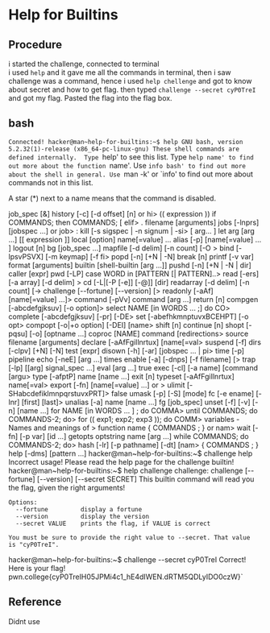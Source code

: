 # Help for Builtins

## Procedure
i started the challenge, connected to terminal<br>
i used `help` and it gave me all the commands in terminal, then i saw challenge was a 
command, hence i used `help chellenge` and got to know about secret and how to get flag.
then typed `challenge --secret cyP0TreI` and got my flag.
Pasted the flag into the flag box.

## bash
`Connected!
hacker@man~help-for-builtins:~$ help
GNU bash, version 5.2.32(1)-release (x86_64-pc-linux-gnu)
These shell commands are defined internally.  Type `help' to see this list.
Type `help name' to find out more about the function `name'.
Use `info bash' to find out more about the shell in general.
Use `man -k' or `info' to find out more about commands not in this list.

A star (*) next to a name means that the command is disabled.

 job_spec [&]                          history [-c] [-d offset] [n] or hi>
 (( expression ))                      if COMMANDS; then COMMANDS; [ elif>
 . filename [arguments]                jobs [-lnprs] [jobspec ...] or job>
 :                                     kill [-s sigspec | -n signum | -si>
 [ arg... ]                            let arg [arg ...]
 [[ expression ]]                      local [option] name[=value] ...
 alias [-p] [name[=value] ... ]        logout [n]
 bg [job_spec ...]                     mapfile [-d delim] [-n count] [-O >
 bind [-lpsvPSVX] [-m keymap] [-f fi>  popd [-n] [+N | -N]
 break [n]                             printf [-v var] format [arguments]
 builtin [shell-builtin [arg ...]]     pushd [-n] [+N | -N | dir]
 caller [expr]                         pwd [-LP]
 case WORD in [PATTERN [| PATTERN]..>  read [-ers] [-a array] [-d delim] >
 cd [-L|[-P [-e]] [-@]] [dir]          readarray [-d delim] [-n count] [->
 challenge [--fortune] [--version] [>  readonly [-aAf] [name[=value] ...]>
 command [-pVv] command [arg ...]      return [n]
 compgen [-abcdefgjksuv] [-o option]>  select NAME [in WORDS ... ;] do CO>
 complete [-abcdefgjksuv] [-pr] [-DE>  set [-abefhkmnptuvxBCEHPT] [-o opt>
 compopt [-o|+o option] [-DEI] [name>  shift [n]
 continue [n]                          shopt [-pqsu] [-o] [optname ...]
 coproc [NAME] command [redirections>  source filename [arguments]
 declare [-aAfFgiIlnrtux] [name[=val>  suspend [-f]
 dirs [-clpv] [+N] [-N]                test [expr]
 disown [-h] [-ar] [jobspec ... | pi>  time [-p] pipeline
 echo [-neE] [arg ...]                 times
 enable [-a] [-dnps] [-f filename] [>  trap [-lp] [[arg] signal_spec ...]
 eval [arg ...]                        true
 exec [-cl] [-a name] [command [argu>  type [-afptP] name [name ...]
 exit [n]                              typeset [-aAfFgiIlnrtux] name[=val>
 export [-fn] [name[=value] ...] or >  ulimit [-SHabcdefiklmnpqrstuvxPRT]>
 false                                 umask [-p] [-S] [mode]
 fc [-e ename] [-lnr] [first] [last]>  unalias [-a] name [name ...]
 fg [job_spec]                         unset [-f] [-v] [-n] [name ...]
 for NAME [in WORDS ... ] ; do COMMA>  until COMMANDS; do COMMANDS-2; do>
 for (( exp1; exp2; exp3 )); do COMM>  variables - Names and meanings of >
 function name { COMMANDS ; } or nam>  wait [-fn] [-p var] [id ...]
 getopts optstring name [arg ...]      while COMMANDS; do COMMANDS-2; do>
 hash [-lr] [-p pathname] [-dt] [nam>  { COMMANDS ; }
 help [-dms] [pattern ...]
hacker@man~help-for-builtins:~$ challenge help
Incorrect usage! Please read the help page for the challenge builtin!
hacker@man~help-for-builtins:~$ help challenge
challenge: challenge [--fortune] [--version] [--secret SECRET]
    This builtin command will read you the flag, given the right arguments!

    Options:
      --fortune         display a fortune
      --version         display the version
      --secret VALUE    prints the flag, if VALUE is correct

    You must be sure to provide the right value to --secret. That value
    is "cyP0TreI".
hacker@man~help-for-builtins:~$ challenge --secret cyP0TreI
Correct! Here is your flag!
pwn.college{cyP0TreIH05JPMi4c1_hE4dIWEN.dRTM5QDLyIDO0czW}`

## Reference
Didnt use
